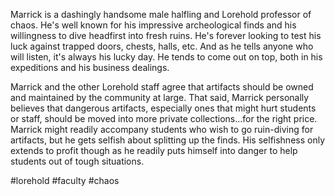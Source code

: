 Marrick is a dashingly handsome male halfling and Lorehold professor of chaos. He's well known for his impressive archeological finds and his willingness to dive headfirst into fresh ruins. He's forever looking to test his luck against trapped doors, chests, halls, etc. And as he tells anyone who will listen, it's always his lucky day. He tends to come out on top, both in his expeditions and his business dealings. 

Marrick and the other Lorehold staff agree that artifacts should be owned and maintained by the community at large. That said, Marrick personally believes that dangerous artifacts, especially ones that might hurt students or staff, should be moved into more private collections...for the right price. Marrick might readily accompany students who wish to go ruin-diving for artifacts, but he gets selfish about splitting up the finds. His selfishness only extends to profit though as he readily puts himself into danger to help students out of tough situations.

#lorehold
#faculty
#chaos
